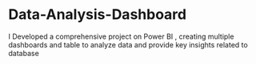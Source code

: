 # Data-Analysis-Dashboard
I Developed a comprehensive project on Power BI , creating multiple dashboards and table to analyze data and provide key insights related to database
